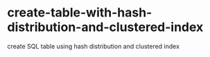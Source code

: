 # create-table-with-hash-distribution-and-clustered-index
create SQL table using hash distribution and clustered index

